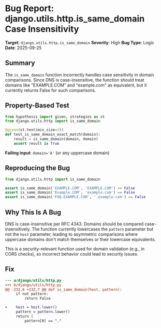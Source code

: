 # Bug Report: django.utils.http.is_same_domain Case Insensitivity

**Target**: `django.utils.http.is_same_domain`
**Severity**: High
**Bug Type**: Logic
**Date**: 2025-09-25

## Summary

The `is_same_domain` function incorrectly handles case sensitivity in domain comparisons. Since DNS is case-insensitive, the function should treat domains like "EXAMPLE.COM" and "example.com" as equivalent, but it currently returns False for such comparisons.

## Property-Based Test

```python
from hypothesis import given, strategies as st
from django.utils.http import is_same_domain

@given(st.text(min_size=1))
def test_is_same_domain_exact_match(domain):
    result = is_same_domain(domain, domain)
    assert result is True
```

**Failing input**: `domain='A'` (or any uppercase domain)

## Reproducing the Bug

```python
from django.utils.http import is_same_domain

assert is_same_domain('EXAMPLE.COM', 'EXAMPLE.COM') == False
assert is_same_domain('Example.COM', 'example.com') == False
assert is_same_domain('FOO.EXAMPLE.COM', '.example.com') == False
```

## Why This Is A Bug

DNS is case-insensitive per RFC 4343. Domains should be compared case-insensitively. The function currently lowercases the `pattern` parameter but not the `host` parameter, leading to asymmetric comparisons where uppercase domains don't match themselves or their lowercase equivalents.

This is a security-relevant function used for domain validation (e.g., in CORS checks), so incorrect behavior could lead to security issues.

## Fix

```diff
--- a/django/utils/http.py
+++ b/django/utils/http.py
@@ -232,6 +232,7 @@ def is_same_domain(host, pattern):
     if not pattern:
         return False

+    host = host.lower()
     pattern = pattern.lower()
     return (
         pattern[0] == "."
```